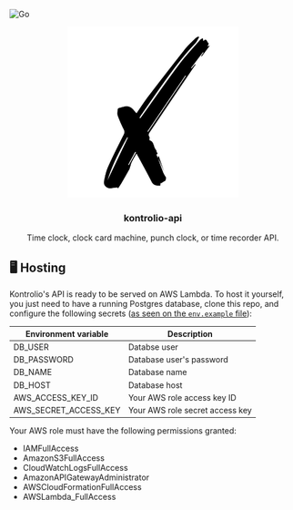 ![Go](https://github.com/marcelovicentegc/kontrolio-api/workflows/Go/badge.svg)

<p align="center">
  <img alt="kontrolio logo" src="../assets/logo.png" height="300" />
  <h3 align="center">kontrolio-api</h3>
  <p align="center">Time clock, clock card machine, punch clock, or time recorder API.</p>
</p>

## 🖥️ Hosting

Kontrolio's API is ready to be served on AWS Lambda. To host it yourself, you just need to have a running Postgres database, clone this repo, and configure the following secrets ([as seen on the `env.example` file](../.env.example)):

| Environment variable  | Description                     |
| --------------------- | ------------------------------- |
| DB_USER               | Databse user                    |
| DB_PASSWORD           | Database user's password        |
| DB_NAME               | Database name                   |
| DB_HOST               | Database host                   |
| AWS_ACCESS_KEY_ID     | Your AWS role access key ID     |
| AWS_SECRET_ACCESS_KEY | Your AWS role secret access key |

Your AWS role must have the following permissions granted:

- IAMFullAccess
- AmazonS3FullAccess
- CloudWatchLogsFullAccess
- AmazonAPIGatewayAdministrator
- AWSCloudFormationFullAccess
- AWSLambda_FullAccess
